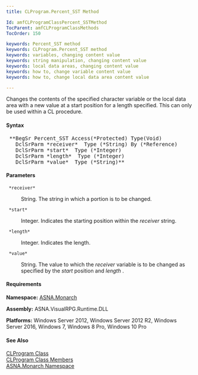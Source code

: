 ```yaml
---
title: CLProgram.Percent_SST Method

Id: amfCLProgramClassPercent_SSTMethod
TocParent: amfCLProgramClassMethods
TocOrder: 150

keywords: Percent_SST method
keywords: CLProgram.Percent_SST method
keywords: variables, changing content value
keywords: string manipulation, changing content value
keywords: local data areas, changing content value
keywords: how to, change variable content value
keywords: how to, change local data area content value

---
```


Changes the contents of the specified character variable or the local data area with a new value at a start position for a length specified. This can only be used within a CL procedure.

#### Syntax
<pre class="syntax"> **BegSr Percent_SST Access(*Protected) Type(Void)
   DclSrParm *receiver*  Type (*String) By (*Reference)
   DclSrParm *start*  Type (*Integer)
   DclSrParm *length*  Type (*Integer)
   DclSrParm *value*  Type (*String)**       </pre>

#### Parameters
<dl>
        <dt>
          <code> *receiver* </code>
        </dt>
        <dd>

String. The string in which a portion is to be changed.
</dd>
        <dt>
          <code> *start* </code>
        </dt>
        <dd>

Integer. Indicates the starting position within the *receiver* string.
</dd>
        <dt>
          <code> *length* </code>
        </dt>
        <dd>

Integer. Indicates the length.
</dd>
        <dt>
          <code> *value* </code>
        </dt>
        <dd>

String. The value to which the *receiver* variable is to be changed as specified by the *start* position and *length* .
</dd>
</dl>

<!-- start -->

#### Requirements
**Namespace:** [ASNA.Monarch](monarch-namespace.html)

**Assembly:** ASNA.VisualRPG.Runtime.DLL 

**Platforms:** Windows Server 2012, Windows Server 2012 R2, Windows Server 2016, Windows 7, Windows 8 Pro, Windows 10 Pro
<!-- end -->

#### See Also
[CLProgram Class](clprogram-class.html) <br clear="none" /> [ CLProgram Class Members](clprogram-class-members.html) <br clear="none" /> [ASNA.Monarch Namespace](monarch-namespace.html) 
